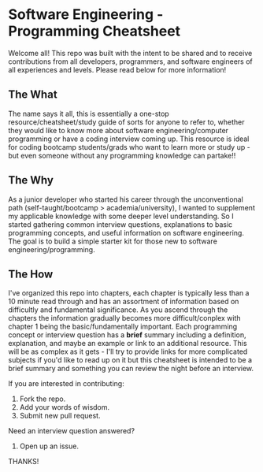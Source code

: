 # Software Engineering - Programming Cheatsheet

Welcome all! This repo was built with the intent to be shared and to receive contributions from all developers, programmers, and software engineers of all experiences and levels. Please read below for more information!

## The What

The name says it all, this is essentially a one-stop resource/cheatsheet/study guide of sorts for anyone to refer to, whether they would like to know more about software engineering/computer programming or have a coding interview coming up. This resource is ideal for coding bootcamp students/grads who want to learn more or study up - but even someone without any programming knowledge can partake!!  

## The Why

As a junior developer who started his career through the unconventional path (self-taught/bootcamp > academia/university), I wanted to supplement my applicable knowledge with some deeper level understanding. So I started gathering common interview questions, explanations to basic programming concepts, and useful information on software engineering. The goal is to build a simple starter kit for those new to software engineering/programming.

## The How

I've organized this repo into chapters, each chapter is typically less than a 10 minute read through and has an assortment of information based on difficultly and fundamental significance. As you ascend through the chapters the information gradually becomes more difficult/conplex with chapter 1 being the basic/fundamentally important. Each programming concept or interview question has a **brief** summary including a definition, explanation, and maybe an example or link to an additional resource. This will be as complex as it gets - I'll try to provide links for more complicated subjects if you'd like to read up on it but this cheatsheet is intended to be a brief summary and something you can review the night before an interview.  

If you are interested in contributing:

1. Fork the repo.
2. Add your words of wisdom.
3. Submit new pull request.

Need an interview question answered? 

1. Open up an issue.

THANKS!